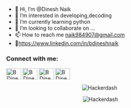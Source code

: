 - 👋 Hi, I’m @Dinesh Naik 
- 👀 I’m interested in developing,decoding
- 🌱 I’m currently learning python
- 💞️ I’m looking to collaborate on ...
- 📫 How to reach me naik984907@gmail.com 
- 📲https://www.linkedin.com/in/bdineshnaik 


<h3 align="left">Connect with me:</h3>
<p align="left">
<a href="https://www.linkedin.com/in/bdineshnaik/" target="blank"><img align="center" src="https://raw.githubusercontent.com/rahuldkjain/github-profile-readme-generator/master/src/images/icons/Social/linked-in-alt.svg" alt="B Dinesh Naik" height="30" width="40" /></a>
<a href="https://www.instagram.com/hacker____ghost/" target="blank"><img align="center" src="https://raw.githubusercontent.com/rahuldkjain/github-profile-readme-generator/master/src/images/icons/Social/instagram.svg" alt="B Dinesh Naik" height="30" width="40" /></a>
<a href="https://www.facebook.com/simha.naik.7/" target="blank"><img align="center" src="https://raw.githubusercontent.com/rahuldkjain/github-profile-readme-generator/master/src/images/icons/Social/facebook.svg" alt="B Dinesh Naik" height="30" width="40" /></a>
<a href="https://leetcode.com/naik984907/" target="blank"><img align="center" src="https://raw.githubusercontent.com/rahuldkjain/github-profile-readme-generator/master/src/images/icons/Social/leet-code.svg" alt="B Dinesh Naik" height="30" width="40" /></a>
</p>

<p align="center"><img src="https://github-readme-stats.vercel.app/api/top-langs?username=Hackerdash&show_icons=true&locale=en&layout=compact" alt="Hackerdash" /></p>

<p align="center">&nbsp;<img src="https://github-readme-stats.vercel.app/api?username=Hackerdash&show_icons=true&locale=en" alt="Hackerdash" /></p>

<!---
Hackerdash/Hackerdash is a ✨ special ✨ repository because its `README.md` (this file) appears on your GitHub profile.
You can click the Preview link to take a look at your changes.
--->
